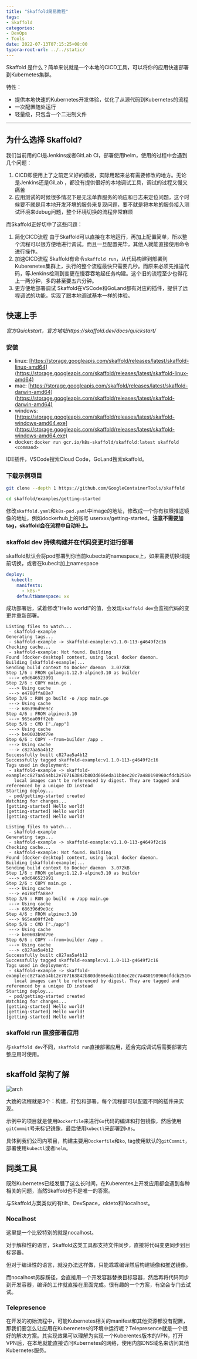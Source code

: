 ```yaml
---
title: "Skaffold简易教程"
tags:
- Skaffold
categories:
- DevOps
- Tools
date: 2022-07-13T07:15:25+08:00
typora-root-url: ../../static/
---
```


Skaffold 是什么？简单来说就是一个本地的CICD工具，可以将你的应用快速部署到Kubernetes集群。

特性：
- 提供本地快速的Kubernetes开发体验，优化了从源代码到Kubernetes的流程
- 一次配置随处运行
- 轻量级，只包含一个二进制文件

<!--more-->

---

## 为什么选择 Skaffold?

我们当前用的CI是Jenkins或者GitLab CI，部署使用helm，使用的过程中会遇到几个问题：

1. CICD即便用上了之前定义好的模板，实际用起来总有需要修改的地方。无论是Jenkins还是GiLab ，都没有提供很好的本地调试工具，调试的过程又慢又痛苦
2. 应用测试的时候很多情况下是无法单靠服务的响应和日志来定位问题，这个时候要不就是用本地开发环境的服务来复现问题，要不就是将本地的服务接入测试环境来debug问题，整个环境切换的流程非常麻烦

而Skaffold正好切中了这些问题：

1. 简化CICD流程
由于Skaffold可以直接在本地运行，再加上配置简单，所以整个流程可以很方便地进行调试。而且一旦配置完毕，其他人就能直接使用命令进行操作。
2. 加速CICD流程
Skaffold有命令`skaffold run`，从代码构建到部署到Kuberenetes集群上，执行的整个流程最快只需要几秒。而原来必须先推送代码，等Jenkins检测到变更在慢吞吞地起任务构建。这个旧的流程至少也得花上一两分钟，多的甚至要五六分钟。
3. 更方便地部署调试
Skaffold在VSCode和GoLand都有对应的插件，提供了远程调试的功能，实现了跟本地调试基本一样的体验。

## 快速上手

*官方Quickstart，官方地址https://skaffold.dev/docs/quickstart/*

### 安装

- linux: [https://storage.googleapis.com/skaffold/releases/latest/skaffold-linux-amd64](https://storage.googleapis.com/skaffold/releases/latest/skaffold-linux-amd64)
- mac: [https://storage.googleapis.com/skaffold/releases/latest/skaffold-darwin-amd64](https://storage.googleapis.com/skaffold/releases/latest/skaffold-darwin-amd64)
- windows: [https://storage.googleapis.com/skaffold/releases/latest/skaffold-windows-amd64.exe](https://storage.googleapis.com/skaffold/releases/latest/skaffold-windows-amd64.exe)
- docker: `docker run gcr.io/k8s-skaffold/skaffold:latest skaffold <command>`

IDE插件，VSCode搜索Cloud Code，GoLand搜索skaffold。

### 下载示例项目

```bash
git clone --depth 1 https://github.com/GoogleContainerTools/skaffold

cd skaffold/examples/getting-started
```

修改`skaffold.yaml`和`k8s-pod.yaml`中image的地址，修改成一个你有权限推送镜像的地址，例如dockerhub上的账号 userxxx/getting-started。**注意不需要加tag，skaffold会在流程中自动补上。**

### skaffold dev 持续构建并在代码变更时进行部署

skaffold默认会将pod部署到你当前kubectx的namespace上，如果需要切换请提前切换，或者在kubeclt加上namespace

```yaml
deploy:
  kubectl:
    manifests:
      - k8s-*
    defaultNamespace: xx
```

成功部署后，试着修改"Hello world!"的值，会发现`skaffold dev`会监视代码的变更并重新部署。

```text
Listing files to watch...
 - skaffold-example
Generating tags...
 - skaffold-example -> skaffold-example:v1.1.0-113-g4649f2c16
Checking cache...
 - skaffold-example: Not found. Building
Found [docker-desktop] context, using local docker daemon.
Building [skaffold-example]...
Sending build context to Docker daemon  3.072kB
Step 1/6 : FROM golang:1.12.9-alpine3.10 as builder
 ---> e0d646523991
Step 2/6 : COPY main.go .
 ---> Using cache
 ---> e4788ffa88e7
Step 3/6 : RUN go build -o /app main.go
 ---> Using cache
 ---> 686396d9e9cc
Step 4/6 : FROM alpine:3.10
 ---> 965ea09ff2eb
Step 5/6 : CMD ["./app"]
 ---> Using cache
 ---> be0603b9d79e
Step 6/6 : COPY --from=builder /app .
 ---> Using cache
 ---> c827aa5a4b12
Successfully built c827aa5a4b12
Successfully tagged skaffold-example:v1.1.0-113-g4649f2c16
Tags used in deployment:
 - skaffold-example -> skaffold-example:c827aa5a4b12e707163842b803d666eda11b8ec20c7a480198960cfdcb251042
   local images can't be referenced by digest. They are tagged and referenced by a unique ID instead
Starting deploy...
 - pod/getting-started created
Watching for changes...
[getting-started] Hello world!
[getting-started] Hello world!
[getting-started] Hello world!

Listing files to watch...
 - skaffold-example
Generating tags...
 - skaffold-example -> skaffold-example:v1.1.0-113-g4649f2c16
Checking cache...
 - skaffold-example: Not found. Building
Found [docker-desktop] context, using local docker daemon.
Building [skaffold-example]...
Sending build context to Docker daemon  3.072kB
Step 1/6 : FROM golang:1.12.9-alpine3.10 as builder
 ---> e0d646523991
Step 2/6 : COPY main.go .
 ---> Using cache
 ---> e4788ffa88e7
Step 3/6 : RUN go build -o /app main.go
 ---> Using cache
 ---> 686396d9e9cc
Step 4/6 : FROM alpine:3.10
 ---> 965ea09ff2eb
Step 5/6 : CMD ["./app"]
 ---> Using cache
 ---> be0603b9d79e
Step 6/6 : COPY --from=builder /app .
 ---> Using cache
 ---> c827aa5a4b12
Successfully built c827aa5a4b12
Successfully tagged skaffold-example:v1.1.0-113-g4649f2c16
Tags used in deployment:
 - skaffold-example -> skaffold-example:c827aa5a4b12e707163842b803d666eda11b8ec20c7a480198960cfdcb251042
   local images can't be referenced by digest. They are tagged and referenced by a unique ID instead
Starting deploy...
 - pod/getting-started created
Watching for changes...
[getting-started] Hello world!
[getting-started] Hello world!
[getting-started] Hello world!
```

### skaffold run 直接部署应用

与`skaffold dev`不同，`skaffold run`直接部署应用，适合完成调试后需要部署完整应用时使用。

## skaffold 架构了解

![arch](/img/17/architecture.png)

大致的流程就是3个：构建，打包和部署。每个流程都可以配置不同的插件来实现。

示例中的项目就是使用`Dockerfile`来进行`Go`代码的编译和打包镜像，然后使用`gitCommit`号来标记镜像，最后使用`kubectl`来部署到`k8s`。

具体到我们公司内项目，构建主要用`Dockerfile`和`ko`, tag使用默认的`gitCommit`，部署使用`kubectl`或者`helm`。

## 同类工具

既然Kubernetes已经发展了这么长时间，在Kuberentes上开发应用都会遇到各种相关的问题，当然Skaffold也不是唯一的答案。

与Skaffold方案类似的有tilt、DevSpace，okteto和Nocalhost。

### Nocalhost

这里提一个比较特别的就是nocalhost。

对于解释性的语言，Skaffold这类工具都支持文件同步，直接将代码变更同步到目标容器。

但对于编译性的语言，就没办法这样做，只能乖乖编译然后构建镜像和推送镜像。

而nocalhost另辟蹊径，会直接用一个开发容器替换目标容器，然后再将代码同步到开发容器，编译的工作就直接在里面完成。很有趣的一个方案，有空会专门去试试。

### Telepresence

在开发的初始流程中，可能Kubernetes相关的manifest和其他资源都没有配置，那我们要怎么让应用在Kuberenetes的环境中运行呢？Telepresence就是一个很好的解决方案。其实现效果可以理解为实现一个Kuberentes版本的VPN，打开VPN后，在本地就能直接访问Kubernetes的网络，使用内部DNS域名来访问其他Kubernetes服务。

